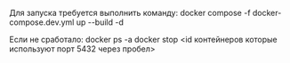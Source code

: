 Для запуска требуется выполнить команду:
docker compose -f docker-compose.dev.yml up --build -d

Если не сработало:
docker ps -a
docker stop <id контейнеров которые используют порт 5432 через пробел>